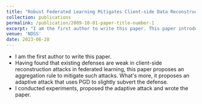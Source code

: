 ```yaml
---
title: "Robust Federated Learning Mitigates Client-side Data Reconstruction Attacks"
collection: publications
permalink: /publication/2009-10-01-paper-title-number-1
excerpt: "I am the first author to write this paper. This paper introduces an aggregation rule to address these vulnerabilities. Additionally, it presents an adaptive attack that has the capability to subtly undermine the proposed defense. <a href='/publication/2009-10-01-paper-title-number-1' target='_blank' color='#007bff'>details</a>"
venue: 'NDSS'
date: 2023-06-28
---
```

* I am the first author to write this paper.
* Having found that existing defenses are weak in client-side reconstruction attacks in federated learning, this paper proposes an aggregation rule to mitigate such attacks. What's more, it proposes an adaptive attack that uses PGD to slightly subvert the defense.
* I conducted experiments, proposed the adaptive attack and wrote the paper.

